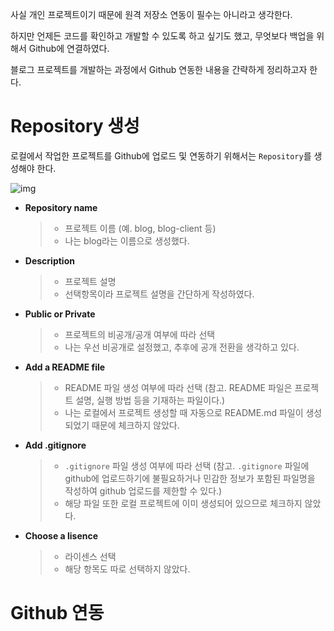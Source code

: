 사실 개인 프로젝트이기 때문에 원격 저장소 연동이 필수는 아니라고 생각한다.

하지만 언제든 코드를 확인하고 개발할 수 있도록 하고 싶기도 했고, 무엇보다 백업을 위해서 Github에 연결하였다.

블로그 프로젝트를 개발하는 과정에서 Github 연동한 내용을 간략하게 정리하고자 한다.

# Repository 생성
로컬에서 작업한 프로젝트를 Github에 업로드 및 연동하기 위해서는 `Repository`를 생성해야 한다.

![img](/images/posts/blog/part2/github_repository.jpg)

- **Repository name**
  > - 프로젝트 이름 (예. blog, blog-client 등)
  > - 나는 blog라는 이름으로 생성했다.
- **Description**
  > - 프로젝트 설명
  > - 선택항목이라 프로젝트 설명을 간단하게 작성하였다.
- **Public or Private**
  > - 프로젝트의 비공개/공개 여부에 따라 선택
  > - 나는 우선 비공개로 설정했고, 추후에 공개 전환을 생각하고 있다.
- **Add a README file**
  > - README 파일 생성 여부에 따라 선택 (참고. README 파일은 프로젝트 설명, 실행 방법 등을 기재하는 파일이다.)
  > - 나는 로컬에서 프로젝트 생성할 때 자동으로 README.md 파일이 생성되었기 때문에 체크하지 않았다.
- **Add .gitignore**
  > - `.gitignore` 파일 생성 여부에 따라 선택 (참고. `.gitignore` 파일에 github에 업로드하기에 불필요하거나 민감한 정보가 포함된 파일명을 작성하여 github 업로드를 제한할 수 있다.)
  > - 해당 파일 또한 로컬 프로젝트에 이미 생성되어 있으므로 체크하지 않았다.
- **Choose a lisence**
  > - 라이센스 선택
  > - 해당 항목도 따로 선택하지 않았다.

# Github 연동


